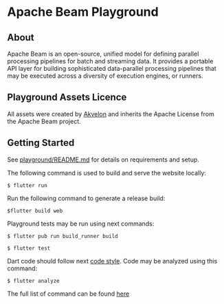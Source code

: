 <!--
    Licensed to the Apache Software Foundation (ASF) under one
    or more contributor license agreements.  See the NOTICE file
    distributed with this work for additional information
    regarding copyright ownership.  The ASF licenses this file
    to you under the Apache License, Version 2.0 (the
    "License"); you may not use this file except in compliance
    with the License.  You may obtain a copy of the License at

      http://www.apache.org/licenses/LICENSE-2.0

    Unless required by applicable law or agreed to in writing,
    software distributed under the License is distributed on an
    "AS IS" BASIS, WITHOUT WARRANTIES OR CONDITIONS OF ANY
    KIND, either express or implied.  See the License for the
    specific language governing permissions and limitations
    under the License.
-->

# Apache Beam Playground

## About

Apache Beam is an open-source, unified model for defining parallel processing pipelines for batch
and streaming data. It provides a portable API layer for building sophisticated data-parallel
processing pipelines that may be executed across a diversity of execution engines, or runners.

## Playground Assets Licence

All assets were created by [Akvelon](https://akvelon.com/) and inherits the Apache License from the
Apache Beam project.

## Getting Started

See [playground/README.md](../README.md) for details on requirements and setup.

The following command is used to build and serve the website locally:

`$ flutter run`

Run the following command to generate a release build:

`$flutter build web`

Playground tests may be run using next commands:

`$ flutter pub run build_runner build`

`$ flutter test`

Dart code should follow next [code style](https://dart-lang.github.io/linter/lints/index.html). Code may be analyzed using this command:

`$ flutter analyze`

The full list of command can be found [here](https://flutter.dev/docs/reference/flutter-cli)
